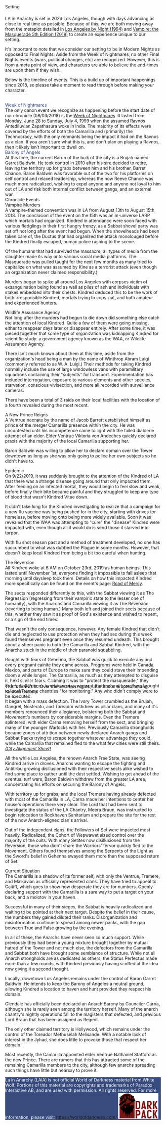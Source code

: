<head>
  <title>LAiA - Setting</title>
  <meta name="description" content="LA in Anarchy's Roleplay Setting Overview.">
</head>
<div class="pageHero" style="background-image: url('assets/settingCover.png');">
  <div class="pageHeroHeader">
      Setting
  </div>
</div>

<div class="blueWrapper" style="margin-top: -10px;">
  <div class="container">
  <div class="leftHeader" style="color: white;">
  Foreward
  </div>

  LA in Anarchy is set in 2026 Los Angeles, though with days advancing as close to real time as possible. Because of this, we are both moving away from the metaplot detailed in <a href="https://whitewolf.fandom.com/wiki/Los_Angeles_by_Night">Los Angeles by Night (1994)</a> and <a href="https://whitewolf.fandom.com/wiki/Vampire:_The_Masquerade_5th_Edition">Vampire: the Masquerade 5th Edition (2018)</a> to create an experience unique to our setting.

  It's important to note that we consider our setting to be in Modern Nights as opposed to Final Nights. Aside from the Week of Nightmares, no other Final Nights events (wars, political changes, etc) are recognized. However, this is from a meta point of view, and characters are able to believe the end-times are upon them if they wish.

  Below is the timeline of events. This is a build up of important happenings since 2018, so please take a moment to read through before making your character.

  <div class="leftHeader" style="color: white;">
  Pre-chronicle Events
  </div>
  <div class="swatchHeader" style="color: #384b7e;">
  Week of Nightmares
  </div>
  The only canon event we recognize as happening before the start date of our chronicle (08/03/2018) is the <a href="https://whitewolf.fandom.com/wiki/Week_of_Nightmares">Week of Nightmares</a>. It lasted from Monday, June 28 to Sunday, July 4, 1999 when the assumed Ravnos Antediluvian Zapathasura woke in India. The majority of its effects were covered by the efforts of both the Camarilla and (primarily) the Technocracy, with the only remnants being the impact it had on the Ravnos as a clan. If you aren't sure what this is, and don't plan on playing a Ravnos, then it likely isn't important to dwell on.

  <div class="swatchHeader" style="color: #384b7e;">
  Barony of Angels
  </div>
  At this time, the current Baron of the bulk of the city is a Brujah named Garret Baldwin. He took control in 2010 after his sire decided to retire, leaving the territory up for grabs between him and his brother, Barret Chance. Baron Baldwin was favorable out of the two for his platforms on self control and relaxed leadership, whereas the now Reeve Chance was much more radicalized, wishing to expel anyone and anyone not loyal to him out of LA and risk both internal conflict between gangs, and an external war.
</div>
  <div class="whiteBlueBreak" style="transform: rotate(180deg);"> </div>
</div>

<div class="container">
  <div class="leftHeader">
  Chronicle Events
  </div>
  <div class="secondHeader">
  Vampire Murders
  </div>
  A vampire-themed convention was in LA from August 13th to August 15th, 2018. The conclusion of the event on the 15th was an in-universe LARP which mortals had organized. Kindred in attendance were soon faced with various fledglings in their first hungry frenzy, as a Sabbat shovel party was set off not long after the event had begun. When the shovelheads had been taken care of, the Ductus that had organized the attack monolouged before the Kindred finally escaped, human police rushing to the scene.

  Of the humans that had survived the massacre, all types of media from the slaughter made its way onto various social media platforms. The Masquerade was pulled taught for the next few months as many tried to capitalize on what was assumed by Kine as a terrorist attack (even though an organization never claimed responsibility.)

  Murders began to spike all around Los Angeles with corpses victim of exsanguination being found as well as piles of ash and individuals with stakes embedded into their chests. Kindred deduced this to be the work of both irresponsible Kindred, mortals trying to copy-cat, and both amateur and experienced hunters.

  <div class="secondHeader">
  Wildlife Assurance Agency
  </div>
  Not long after the murders had begun to die down did something else catch the attention of local Kindred. Quite a few of them were going missing, either to reappear days later or disappear entirely. After some time, it was pieced together that some type of organization was kidnapping Kindred for scientific study: a government agency known as the WAA, or Wildlife Assurance Agency.

  There isn't much known about them at this time, aside from the organization's head being a man by the name of Winthrop Abram Luigi (commonly referred to as W. A. Luigi.) Their methods for taking Kindred normally include the use of large windowless vans with paramilitary squadrons containing their "subjects" for transport. Experimentation has included interrogation, exposure to various elements and other species, starvation, conscious vivisection, and more all recorded with surveillance cameras.

  There have been a total of 3 raids on their local facilities with the location of a fourth revealed during the most recent.

  <div class="secondHeader">
  A New Prince Reigns
  </div>
  A Ventrue neonate by the name of Jacob Barrett established himself as prince of the merger Camarilla presence within the city. He was uncontested until his incompetence came to light with the failed diablerie attempt of an elder. Elder Ventrue Viktoria von Andeches quickly declared praxis with the majority of the local Camarilla supporting her.

  Baron Baldwin was willing to allow her to declare domain over the Tower downtown as long as she was only going to police her own subjects so he didn't have to.

  <div class="secondHeader">
  Epidemic
  </div>
  On 9/22/2019, it was suddenly brought to the attention of the Kindred of LA that there was a strange disease going around that only impacted them. After feeding on an infected mortal, they would begin to feel slow and weak, before finally their bite became painful and they struggled to keep any type of blood that wasn't Kindred Vitae down.

  It didn't take long for the Kindred investigating to realize that a campaign for a new flu vaccine was being pushed for in the city, starting with drives for homeless, before moving onto being more widely available. Soon it was revealed that the WAA was attempting to "cure" the "disease" Kindred were impacted with, even though all it would do is send those it starved into torpor.

  With flu shot season past and a method of treatment developed, no one has succumbed to what was dubbed the Plague in some months. However, that doesn't keep local Kindred from being a bit too careful when hunting.

  <div class="secondHeader">
  The Reversion
  </div>
  All Kindred woke at 6 AM on October 23rd, 2019 as human beings. This lasted until November 1st, everyone finding it impossible to fall asleep that morning until daysleep took them. Details on how this impacted Kindred more specifically can be found on the event's page: <a href="road-of-mercy.md">Road of Mercy</a>.

  The sects responded differently to this, with the Sabbat viewing it as The Regression (regressing from their vampiric state to the lesser one of humanity), with the Anarchs and Camarilla viewing it as The Reversion (reverting to being human.) Many both left and joined their sects because of this, whether they saw it as proof of God's existence and wished to repent, or a sign of the end times.

  That wasn't the only consequence, however. Any female Kindred that didn't die and neglected to use protection when they had sex during this week found themselves pregnant even once they resumed undeath. This brought about a sheer panic to both the Camarilla and Sabbat Kindred, with the Anarchs stuck in the middle of their paranoid squabbling.

  Rought with fears of Gehenna, the Sabbat was quick to execute any and every pregnant cainite they came across. Progroms were held in Canada, Mexico, and parts of Europe to make sure they could stave their impending doom a while longer. The Camarilla, as much as they attempted to disguise it, held similar fears. Claiming it was to "protect the masquerade," they ordered all Princes to retrieve any pregnant Kindred and have them brought to local Tremere chantries "for monitoring." Any who didn't comply were to be executed.

</div>

<div class="blueWrapper";">
  <div class="whiteBreakAlt"> </div>
  <div class="container" style="margin-top: -80px;">
  <div class="leftHeader" style="color: white;">
  The Third Anarch Revolt
  </div>
  The fuse was lit. Over the next few nights, utter chaos erupted among Kindred society.

  It began with a mass defection. The Ivory Tower crumbled as the Brujah, Gangrel, Nosferatu, and Toreador withdrew as pillar clans, and many of it's members renounced their allegiance, bolstering both the Sabbat and Movement's numbers by considerable margins. Even the Tremere splintered, with elder Carna removing herself from the sect, and bringing many of the younger Warlocks with her. Previously Camarilla strongholds became zones of attrition between newly declared Anarch gangs and Sabbat Packs trying to scrape together whatever advantage they could, while the Camarilla that remained fled to the what few cities were still theirs. <a href="https://docs.google.com/spreadsheets/d/1X-PLqo_Lagn2L_rk_CfmrV0f6FLc7D9Tm65Wztv9wBU/edit?usp=sharing"><em>(City Alignment Sheet)</em></a>

  All the while Los Angeles, the renown Anarch Free State, was seeing Kindred arrive in droves. Anarchs wanting to escape the fighting and Antitirbu growing disillusioned with their respective sects alike wished to find some place to gather until the dust settled. Wishing to get ahead of the eventual turf wars, Baron Baldwin withdrew from the greater LA area, concentrating his efforts on securing the Barony of Angels.

  With territory up for grabs, and the local Tremere having already defected with most of the Camarilla in LA, Carna made her intentions to center her house's operations there very clear. The Lord that had been sent to investigate the status of the LA Chantry, Meera Braun, was instructed to begin relocation to Rockhaven Sanitarium and prepare the site for the rest of the now Anarch-aligned clan's arrival.

  Out of the independent clans, the Followers of Set were impacted most heavily. Radicalized, the Cohort of Wepwawet sized control over the majority of the cults. With many Setites now disillusioned from the Reversion, those who didn't share the Warriors' fervor quickly fled to the Movement. Others found themselves among the Serpents of the Light as the Sword's belief in Gehenna swayed them more than the supposed return of Set.

</div>
  <div class="whiteBlueBreak" style="transform: rotate(180deg);"> </div>
</div>

<div class="container">
  <div class="leftHeader">
  Current Situation
  </div>
  The Camarilla is a shadow of its former self, with only the Ventrue, Tremere, and Malkavian as officially represented clans. They have tried to appeal to Caitiff, which goes to show how desperate they are for numbers. Openly declaring support with the Camarilla is a sure way to put a target on your back, and a molotov in your haven.

  Successful in many of their sieges, the Sabbat is heavily radicalized and waiting to be pointed at their next target. Despite the belief in their cause, the numbers they gained diluted their ranks. Disorganization and misinformation continue to spread among newer packs, with the gap between True and False growing by the evening.

  In all of these, the Anarchs have never seen so much support. While previously they had been a young mixture brought together by mutual hatred of the Tower and not much else, the defectors from the Camarilla and Sabbat both have brought some semblance of structure. While not all Anarch strongholds are as dedicated as others, the Status Perfectus made more than a few rounds, with Kindred previously having scoffed at the idea now giving it a second thought.

  Locally, downtown Los Angeles remains under the control of Baron Garret Baldwin. He intends to keep the Barony of Angeles a neutral ground, allowing Kindred a location to haven and hunt provided they respect his domain.

  Glendale has officially been declared an Anarch Barony by Councilor Carna, although she is rarely seen among the territory herself. Many of the anarch chantry's nightly operations fall to the magisters that defected, and previous Lord Braun that has been assigned as Regent.

  The only other claimed territory is Hollywood, which remains under the control of the Toreador Methuselah Melisande. With a notable lack of interest in the Jyhad, she does little to provoke those that respect her domain.

  Most recently, the Camarilla appointed elder Ventrue Nathaniel Stafford as the new Prince. There are rumors that this has attracted some of the remaining Camarilla members to the city, although few anarchs spreading such things have little but hearsay to prove it.

</div>

<div class= blueWrapper>
  <div class=whiteBlueBreak> </div>
  <div class="footer" style="color: white; background-color: #384b7e;">
    La in Anarchy (LAiA) is not official World of Darkness material from White Wolf. Portions of this material are copyrights and trademarks of Paradox Interactive AB, and are used with permission. All rights reserved. For more information, please visit: <a href="https://worldofdarkness.com/">https://worldofdarkness.com/</a>
    <span style="margin-top: 10px;"> <img src='assets/darkPack.png' width="130px"> </span>
    </div>
</div>
